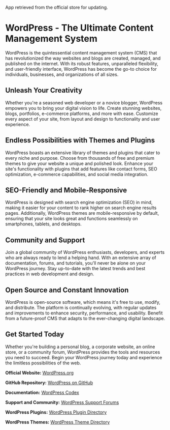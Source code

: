 App retrieved from the official store for updating.

# WordPress - The Ultimate Content Management System

WordPress is the quintessential content management system (CMS) that has revolutionized the way websites and blogs are created, managed, and published on the internet. With its robust features, unparalleled flexibility, and user-friendly interface, WordPress has become the go-to choice for individuals, businesses, and organizations of all sizes.

## Unleash Your Creativity

Whether you're a seasoned web developer or a novice blogger, WordPress empowers you to bring your digital vision to life. Create stunning websites, blogs, portfolios, e-commerce platforms, and more with ease. Customize every aspect of your site, from layout and design to functionality and user experience.

## Endless Possibilities with Themes and Plugins

WordPress boasts an extensive library of themes and plugins that cater to every niche and purpose. Choose from thousands of free and premium themes to give your website a unique and polished look. Enhance your site's functionality with plugins that add features like contact forms, SEO optimization, e-commerce capabilities, and social media integration.

## SEO-Friendly and Mobile-Responsive

WordPress is designed with search engine optimization (SEO) in mind, making it easier for your content to rank higher on search engine results pages. Additionally, WordPress themes are mobile-responsive by default, ensuring that your site looks great and functions seamlessly on smartphones, tablets, and desktops.

## Community and Support

Join a global community of WordPress enthusiasts, developers, and experts who are always ready to lend a helping hand. With an extensive array of documentation, forums, and tutorials, you'll never be alone on your WordPress journey. Stay up-to-date with the latest trends and best practices in web development and design.

## Open Source and Constant Innovation

WordPress is open-source software, which means it's free to use, modify, and distribute. The platform is continually evolving, with regular updates and improvements to enhance security, performance, and usability. Benefit from a future-proof CMS that adapts to the ever-changing digital landscape.

## Get Started Today

Whether you're building a personal blog, a corporate website, an online store, or a community forum, WordPress provides the tools and resources you need to succeed. Begin your WordPress journey today and experience the limitless possibilities of the web.

**Official Website:** [WordPress.org](https://wordpress.org)

**GitHub Repository:** [WordPress on GitHub](https://github.com/WordPress/WordPress)

**Documentation:** [WordPress Codex](https://codex.wordpress.org/)

**Support and Community:** [WordPress Support Forums](https://wordpress.org/support/)

**WordPress Plugins:** [WordPress Plugin Directory](https://wordpress.org/plugins/)

**WordPress Themes:** [WordPress Theme Directory](https://wordpress.org/themes/)

